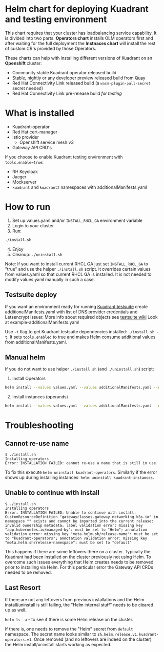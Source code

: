 # Helm chart for deploying Kuadrant and testing environment

This chart requires that your cluster has loadbalancing service capability. It is divided into two parts. 
**Operators chart** installs OLM operators first and after waiting for the full deployment the **Instnaces chart** will 
install the rest of custom CR's provided by those Operators.

These charts can help with installing different versions of Kuadrant on an **Openshift** cluster:
- Community stable Kuadrant operator released build
- Stable, nightly or any developer preview released build from [Quay](https://quay.io/repository/kuadrant/kuadrant-operator-catalog?tab=tags)
- Red Hat Connectivity Link released build (a `wasm-plugin-pull-secret` secret needed)
- Red Hat Connectivity Link pre-release build _for testing_

# What is installed

- Kuadrant-operator
- Red Hat cert-manager
- Istio provider
  - Openshift service mesh v3
- Gateway API CRD's

If you choose to enable Kuadrant testing environment with `tools.enable=true`:

- RH Keycloak
- Jaeger
- Mockserver
- `kuadrant` and `kuadrant2` namespaces with additionalManifests.yaml

# How to run

1. Set up values.yaml and/or `INSTALL_RHCL_GA` environment variable
2. Login to your cluster
3. Run:
```sh
./install.sh
```
4. Enjoy
5. Cleanup: `./uninstall.sh`

Note: If you want to install current RHCL GA just set `INSTALL_RHCL_GA` to "true" and use the helper 
`./install.sh` script. It overrides certain values from values.yaml so that current RHCL GA is installed. 
It is not needed to modify values.yaml manually in such a case.

## Testsuite deploy

If you want an environment ready for running [Kuadrant testsuite](https://github.com/Kuadrant/testsuite) create additionalManifests.yaml with list of DNS provider credentials and Letsencrypt issuer. More info about required objects see [testsuite wiki](https://github.com/Kuadrant/testsuite/wiki/Guide-to-prepare-Openshift-cluster-to-run-testsuite)
Look at example-additionalManifests.yaml

Use `-t` flag to get Kuadrant testsuite dependencies installed: `./install.sh -t`. It sets `tools.enabled` to true and makes Helm consume additional values from additionalManifests.yaml.

## Manual helm

If you do not want to use helper `./install.sh` (and `./uninstall.sh`) script:

1. Install Operators
```sh
helm install --values values.yaml --values additionalManifests.yaml --wait -g operators/
```
2. Install instances (operands)
```sh
helm install --values values.yaml --values additionalManifests.yaml --wait -g instances/
```

# Troubleshooting

## Cannot re-use name

```
$ ./install.sh 
Installing operators
Error: INSTALLATION FAILED: cannot re-use a name that is still in use
```
To fix this execute `helm uninstall kuadrant-operators`. Similarly if the error shows up during installing instances: `helm uninstall kuadrant-instances`.

## Unable to continue with install

```
$ ./install.sh 
Installing operators
Error: INSTALLATION FAILED: Unable to continue with install: CustomResourceDefinition "gatewayclasses.gateway.networking.k8s.io" in namespace "" exists and cannot be imported into the current release: invalid ownership metadata; label validation error: missing key "app.kubernetes.io/managed-by": must be set to "Helm"; annotation validation error: missing key "meta.helm.sh/release-name": must be set to "kuadrant-operators"; annotation validation error: missing key "meta.helm.sh/release-namespace": must be set to "default"
```
This happens if there are some leftovers there on a cluster. Typically the Kuadrant had been installed on the cluster previously not using Helm. To overcome such issues everything that Helm creates needs to be removed prior to installing via Helm. For this particular error the Gateway API CRDs needed to be removed.

## Last Resort
If there are not any leftovers from previous installations and the Helm install/uninstall is still failing, the "Helm internal stuff" needs to be cleared up as well.

`helm ls -a` - to see if there is some Helm release on the cluster.

If there is, one needs to remove the "Helm" secret from `default` namespace. The secret name looks similar to `sh.helm.release.v1.kuadrant-operators.v1`. Once removed (and no leftovers are indeed on the cluster) the Helm install/uninstall starts working as expected.
